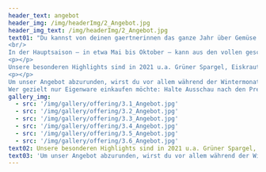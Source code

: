 ```yaml
---
header_text: angebot
header_img: /img/headerImg/2_Angebot.jpg
header_img_text: /img/headerImg/2_Angebot.jpg
text01: "Du kannst von deinen gaertnerinnen das ganze Jahr über Gemüse aus Eigenproduktion erwerben, in den Sommermonaten auch das ein oder andere Obst – an sich sind wir aber vorrangig ein Gemüsebaubetrieb. (Obstbau ist auch tatsächlich eine eigene Fachrichtung.)
<br/>
In der Hauptsaison – in etwa Mai bis Oktober – kann aus den vollen geschöpft werden. In den Monaten davor und danach dünnt das Angebot witterungsbedingt etwas aus. Verschaff dir hier gerne einen Überblick! Es kommen auch immer mal wieder Neuigkeiten hinzu, wenn wir etwas Spannendes entdecken, dass uns oder euch Spaß machen könnte.
<p></p>
Unsere besonderen Highlights sind in 2021 u.a. Grüner Spargel, Eiskraut, Wildkräutersalat, Rondini und Rosenkohl (das macht ja heute keiner mehr selbst).
<p></p>
Um unser Angebot abzurunden, wirst du vor allem während der Wintermonate auf den Märkten auch Zukauf aus der Region, Deutschland und Europa finden. Hier arbeiten wir, wo es geht, mit befreundeten Höfen aus der Region zusammen und beziehen alles andere über den Bio-Großhandel Terra Naturkost. <p></p>
Wer gezielt nur Eigenware einkaufen möchte: Halte Ausschau nach den Preisschildern mit der grünen Umrandung!"
gallery_img:
  - src: '/img/gallery/offering/3.1_Angebot.jpg'
  - src: '/img/gallery/offering/3.2_Angebot.jpg'
  - src: '/img/gallery/offering/3.3_Angebot.jpg'
  - src: '/img/gallery/offering/3.4_Angebot.jpg'
  - src: '/img/gallery/offering/3.5_Angebot.jpg'
  - src: '/img/gallery/offering/3.6_Angebot.jpg'
text02: Unsere besonderen Highlights sind in 2021 u.a. Grüner Spargel, Eiskraut, Wildkräutersalat, Rondini und Rosenkohl (das macht ja heute keiner mehr selbst).
text03: 'Um unser Angebot abzurunden, wirst du vor allem während der Wintermonate auf den Märkten auch Zukauf aus der Region, Deutschland und Europa finden. Hier arbeiten wir, wo es geht, mit befreundeten Höfen aus der Region zusammen und beziehen alles andere über den Bio-Großhandel Terra Naturkost. Wer gezielt nur Eigenware einkaufen möchte: Halte Ausschau nach den Preisschildern mit der grünen Umrandung!'
---
```


